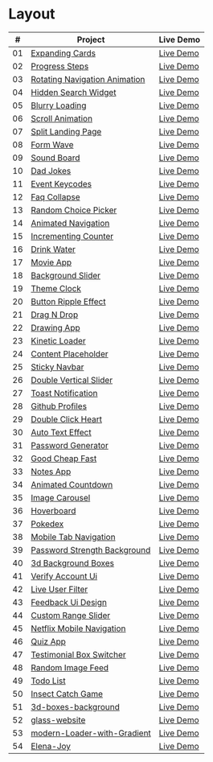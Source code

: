 # Layout

|  #  | Project                                                                                                        | Live Demo                                                          |
| :-: | -------------------------------------------------------------------------------------------------------------- | ------------------------------------------------------------------ |
| 01  | [Expanding Cards](https://github.com/nikolay-smykk/layout/tree/main/expanding-cards)                           | [Live Demo](http://nikolay-smyk.ru/expanding-cards/)               |
| 02  | [Progress Steps](https://github.com/nikolay-smykk/layout/tree/main/progress-steps)                             | [Live Demo](http://nikolay-smyk.ru/progress-steps/)                |
| 03  | [Rotating Navigation Animation](http://nikolay-smyk.ru/rotating-navigation-animation/)                         | [Live Demo](http://nikolay-smyk.ru/rotating-navigation-animation/) |
| 04  | [Hidden Search Widget](https://github.com/nikolay-smykk/layout/tree/main/hidden-search)                        | [Live Demo](http://nikolay-smyk.ru/hidden-search-widget/)          |
| 05  | [Blurry Loading](https://github.com/nikolay-smykk/layout/tree/main/blurry-loading)                             | [Live Demo](http://nikolay-smyk.ru/blurry-loading/)                |
| 06  | [Scroll Animation](https://github.com/nikolay-smykk/layout/tree/main/scroll-animation)                         | [Live Demo](http://nikolay-smyk.ru/scroll-animation/)              |
| 07  | [Split Landing Page](https://github.com/nikolay-smykk/layout/tree/main/split-landing-page)                     | [Live Demo](http://nikolay-smyk.ru/split-landing-page/)            |
| 08  | [Form Wave](https://github.com/nikolay-smykk/layout/tree/main/form-input-wave)                                 | [Live Demo](http://nikolay-smyk.ru/form-wave/)                     |
| 09  | [Sound Board](https://github.com/nikolay-smykk/layout/tree/main/sound-board)                                   | [Live Demo](http://nikolay-smyk.ru/sound-board/)                   |
| 10  | [Dad Jokes](https://github.com/nikolay-smykk/layout/tree/main/dad-jokes)                                       | [Live Demo](http://nikolay-smyk.ru/dad-jokes/)                     |
| 11  | [Event Keycodes](https://github.com/nikolay-smykk/layout/tree/main/event-keycodes)                             | [Live Demo](http://nikolay-smyk.ru/event-keycodes/)                |
| 12  | [Faq Collapse](https://github.com/nikolay-smykk/layout/tree/main/faq-collapse)                                 | [Live Demo](http://nikolay-smyk.ru/faq-collapse/)                  |
| 13  | [Random Choice Picker](https://github.com/nikolay-smykk/layout/tree/main/random-choice-picker)                 | [Live Demo](http://nikolay-smyk.ru/random-choice-picker/)          |
| 14  | [Animated Navigation](https://github.com/nikolay-smykk/layout/tree/main/animated-navigation)                   | [Live Demo](http://nikolay-smyk.ru/animated-navigation/)           |
| 15  | [Incrementing Counter](https://github.com/nikolay-smykk/layout/tree/main/incrementing-counter)                 | [Live Demo](http://nikolay-smyk.ru/incrementing-counter/)          |
| 16  | [Drink Water](https://github.com/nikolay-smykk/layout/tree/main/drink-water)                                   | [Live Demo](http://nikolay-smyk.ru/drink-water/)                   |
| 17  | [Movie App](https://github.com/nikolay-smykk/layout/tree/main/movie-app)                                       | [Live Demo](http://nikolay-smyk.ru/movie-app/)                     |
| 18  | [Background Slider](https://github.com/nikolay-smykk/layout/tree/main/background-slider)                       | [Live Demo](http://nikolay-smyk.ru/background-slider/)             |
| 19  | [Theme Clock](https://github.com/nikolay-smykk/layout/tree/main/theme-clock)                                   | [Live Demo](http://nikolay-smyk.ru/theme-clock/)                   |
| 20  | [Button Ripple Effect](https://github.com/nikolay-smykk/layout/tree/main/button-ripple-effect)                 | [Live Demo](http://nikolay-smyk.ru/button-ripple-effect/)          |
| 21  | [Drag N Drop](https://github.com/nikolay-smykk/layout/tree/main/drag-n-drop)                                   | [Live Demo](http://nikolay-smyk.ru/drag-n-drop/)                   |
| 22  | [Drawing App](https://github.com/nikolay-smykk/layout/tree/main/drawing-app)                                   | [Live Demo](http://nikolay-smyk.ru/drawing-app/)                   |
| 23  | [Kinetic Loader](https://github.com/nikolay-smykk/layout/tree/main/kinetic-loader)                             | [Live Demo](http://nikolay-smyk.ru/kinetic-loader/)                |
| 24  | [Content Placeholder](https://github.com/nikolay-smykk/layout/tree/main/content-placeholder)                   | [Live Demo](http://nikolay-smyk.ru/content-placeholder/)           |
| 25  | [Sticky Navbar](https://github.com/nikolay-smykk/layout/tree/main/sticky-navigation)                           | [Live Demo](http://nikolay-smyk.ru/sticky-navbar/)                 |
| 26  | [Double Vertical Slider](https://github.com/nikolay-smykk/layout/tree/main/double-vertical-slider)             | [Live Demo](http://nikolay-smyk.ru/double-vertical-slider/)        |
| 27  | [Toast Notification](https://github.com/nikolay-smykk/layout/tree/main/toast-notification)                     | [Live Demo](http://nikolay-smyk.ru/toast-notification/)            |
| 28  | [Github Profiles](https://github.com/nikolay-smykk/layout/tree/main/github-profiles)                           | [Live Demo](http://nikolay-smyk.ru/github-profiles/)               |
| 29  | [Double Click Heart](https://github.com/nikolay-smykk/layout/tree/main/double-click-heart)                     | [Live Demo](http://nikolay-smyk.ru/double-click-heart/)            |
| 30  | [Auto Text Effect](https://github.com/nikolay-smykk/layout/tree/main/auto-text-effect)                         | [Live Demo](http://nikolay-smyk.ru/auto-text-effect/)              |
| 31  | [Password Generator](https://github.com/nikolay-smykk/layout/tree/main/password-generator)                     | [Live Demo](http://nikolay-smyk.ru/password-generator/)            |
| 32  | [Good Cheap Fast](https://github.com/nikolay-smykk/layout/tree/main/good-cheap-fast)                           | [Live Demo](http://nikolay-smyk.ru/good-cheap-fast/)               |
| 33  | [Notes App](https://github.com/nikolay-smykk/layout/tree/main/notes-app)                                       | [Live Demo](http://nikolay-smyk.ru/notes-app/)                     |
| 34  | [Animated Countdown](https://github.com/nikolay-smykk/layout/tree/main/animated-countdown)                     | [Live Demo](http://nikolay-smyk.ru/animated-countdown/)            |
| 35  | [Image Carousel](https://github.com/nikolay-smykk/layout/tree/main/image-carousel)                             | [Live Demo](http://nikolay-smyk.ru/image-carousel/)                |
| 36  | [Hoverboard](https://github.com/nikolay-smykk/layout/tree/main/hoverboard)                                     | [Live Demo](http://nikolay-smyk.ru/hoverboard/)                    |
| 37  | [Pokedex](https://github.com/nikolay-smykk/layout/tree/main/pokedex)                                           | [Live Demo](http://nikolay-smyk.ru/pokedex/)                       |
| 38  | [Mobile Tab Navigation](https://github.com/nikolay-smykk/layout/tree/main/mobile-tab-navigation)               | [Live Demo](http://nikolay-smyk.ru/mobile-tab-navigation/)         |
| 39  | [Password Strength Background](https://github.com/nikolay-smykk/layout/tree/main/password-strength-background) | [Live Demo](http://nikolay-smyk.ru/password-strength-background/)  |
| 40  | [3d Background Boxes](https://github.com/nikolay-smykk/layout/tree/main/3d-boxes-background)                   | [Live Demo](http://nikolay-smyk.ru/3d-background-boxes/)           |
| 41  | [Verify Account Ui](https://github.com/nikolay-smykk/layout/tree/main/verify-account-ui)                       | [Live Demo](http://nikolay-smyk.ru/verify-account-ui/)             |
| 42  | [Live User Filter](https://github.com/nikolay-smykk/layout/tree/main/live-user-filter)                         | [Live Demo](http://nikolay-smyk.ru/live-user-filter/)              |
| 43  | [Feedback Ui Design](https://github.com/nikolay-smykk/layout/tree/main/feedback-ui-design)                     | [Live Demo](http://nikolay-smyk.ru/feedback-ui-design/)            |
| 44  | [Custom Range Slider](https://github.com/nikolay-smykk/layout/tree/main/custom-range-slider)                   | [Live Demo](http://nikolay-smyk.ru/custom-range-slider/)           |
| 45  | [Netflix Mobile Navigation](https://github.com/nikolay-smykk/layout/tree/main/netflix-mobile-navigation)       | [Live Demo](http://nikolay-smyk.ru/netflix-mobile-navigation/)     |
| 46  | [Quiz App](https://github.com/nikolay-smykk/layout/tree/main/quiz-app)                                         | [Live Demo](http://nikolay-smyk.ru/quiz-app/)                      |
| 47  | [Testimonial Box Switcher](https://github.com/nikolay-smykk/layout/tree/main/testimonial-box-switcher)         | [Live Demo](http://nikolay-smyk.ru/testimonial-box-switcher/)      |
| 48  | [Random Image Feed](https://github.com/nikolay-smykk/layout/tree/main/random-image-generator)                  | [Live Demo](http://nikolay-smyk.ru/random-image-feed/)             |
| 49  | [Todo List](https://github.com/nikolay-smykk/layout/tree/main/todo-list)                                       | [Live Demo](http://nikolay-smyk.ru/todo-list/)                     |
| 50  | [Insect Catch Game](https://github.com/nikolay-smykk/layout/tree/main/insect-catch-game)                       | [Live Demo](http://nikolay-smyk.ru/insect-catch-game/)             |
| 51  | [3d-boxes-background](https://github.com/nikolay-smykk/layout/tree/main/3d-boxes-background)                   | [Live Demo](http://nikolay-smyk.ru/3d-boxes-background/)           |
| 52  | [glass-website](https://github.com/nikolay-smykk/layout/tree/main/glass-website)                               | [Live Demo](http://nikolay-smyk.ru/glass-website/)                 |
| 53  | [modern-Loader-with-Gradient](https://github.com/nikolay-smykk/layout/tree/main/modern-Loader-with-Gradient)   | [Live Demo](http://nikolay-smyk.ru/modern-Loader-with-Gradient/)   |
| 54  | [Elena-Joy](https://github.com/nikolay-smykk/layout/tree/main/Elena-Joy)                                       | [Live Demo](http://nikolay-smyk.ru/Elena-Joy/)                     |
